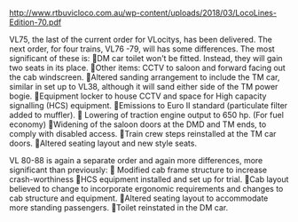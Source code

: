 http://www.rtbuvicloco.com.au/wp-content/uploads/2018/03/LocoLines-Edition-70.pdf

VL75, the last of the current order for VLocitys, has
been delivered. The next order, for four trains, VL76
-79, will has some differences. The most significant
of these is:
DM car toilet won't be fitted. Instead, they will
gain two seats in its place.
Other items: CCTV to saloon and forward facing
out the cab windscreen.
Altered sanding arrangement to include the TM
car, similar in set up to VL38, although it will
sand either side of the TM power bogie.
Equipment locker to house CCTV and space for
High capacity signalling (HCS) equipment.
Emissions to Euro II standard (particulate filter
added to muffler).
 Lowering of traction engine output to 650 hp.
(For fuel economy)
Widening of the saloon doors at the DMD and
TM ends, to comply with disabled access.
Train crew steps reinstalled at the TM car doors.
Altered seating layout and new style seats.


VL 80-88 is again a separate order and again more
differences, more significant than previously:
 Modified cab frame structure to increase
crash-worthiness
HCS equipment installed and set up for trial.
Cab layout believed to change to incorporate
ergonomic requirements and changes to cab
structure and equipment.
Altered seating layout to accommodate more
standing passengers.
Toilet reinstated in the DM car.
